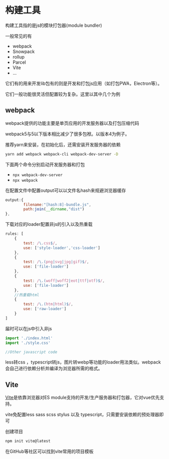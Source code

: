 # 构建工具

构建工具指的是js的模块打包器(module bundler)

一般常见的有

- webpack
- Snowpack
- rollup
- Parcel
- Vite
- ...

它们有的用来开发lib包有的则是开发和打包js应用（如打包PWA，Electron等）。

它们一般功能很灵活但配置较为复杂。这里以其中几个为例



## webpack

webpack提供的功能主要是单页应用的开发服务器以及打包压缩代码

webpack5与5以下版本相比减少了很多包袱。以版本4为例子。

推荐yarn来安装，在初始化后，还需安装开发服务器的依赖

```bash
yarn add webpack webpack-cli webpack-dev-server -D
```

下面两个命令分别启动开发服务器和打包

- `npx webpack-dev-server`
- `npx webpack`

在配置文件中配置output可以以文件名hash来规避浏览器缓存

```js
output:{
        filename:"[hash:8]-bundle.js",
        path:join(__dirname,"dist")
},
```

下载对应的loader配置非js的引入以及热重载

```js
rules: [
    {
        test: /\.css$/,
        use: ['style-loader','css-loader']
    },
    {
      	test: /\.(png|svg|jpg|gif)$/,
        use: ['file-loader']
    },
    {
        test: /\.(woff|woff2|eot|ttf|otf)$/,
        use: ['file-loader']
    },
    //热重载html
    {
        test: /\.(htm|html)$/,
        use: ['raw-loader']
    }
]
```

届时可以在js中引入非js

```js
import './index.html'
import './style.css'

//Other javascript code
```

less转css ，typescript转js，图片转webp等功能的loader用法类似。webpack会自己进行依赖分析并编译为浏览器所需的格式。



## Vite

[Vite](https://vitejs.dev/)是依靠浏览器对ES module支持的开发/生产服务器和打包器，它对vue优先支持。

vite免配置less sass scss stylus 以及 typescript，只需要安装依赖的预处理器即可

创建项目

```bash
npm init vite@latest
```

在GitHub等社区可以找到vite常用的项目模板

